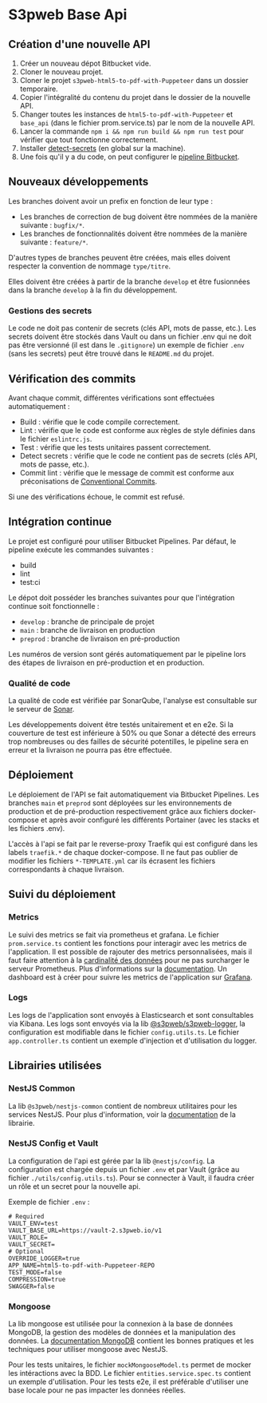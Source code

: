 # S3pweb Base Api

## Création d'une nouvelle API

1. Créer un nouveau dépot Bitbucket vide.
2. Cloner le nouveau projet.
3. Cloner le projet `s3pweb-html5-to-pdf-with-Puppeteer` dans un dossier temporaire.
4. Copier l'intégralité du contenu du projet dans le dossier de la nouvelle API.
5. Changer toutes les instances de `html5-to-pdf-with-Puppeteer` et `base_api` (dans le fichier prom.service.ts) par le nom de la nouvelle
   API.
6. Lancer la commande `npm i && npm run build && npm run test` pour vérifier que tout fonctionne correctement.
7. Installer [detect-secrets](https://github.com/Yelp/detect-secrets?tab=readme-ov-file#installation) (en global sur la
   machine).
8. Une fois qu'il y a du code, on peut configurer
   le [pipeline Bitbucket](https://s3pweb.atlassian.net/wiki/spaces/S3PDEV/pages/2165833770/Int+gration+continue+CI+et+livraison+continue+CD).

## Nouveaux développements

Les branches doivent avoir un prefix en fonction de leur type :

- Les branches de correction de bug doivent être nommées de la manière suivante : `bugfix/*`.
- Les branches de fonctionnalités doivent être nommées de la manière suivante : `feature/*`.

D'autres types de branches peuvent être créées, mais elles doivent respecter la convention de nommage `type/titre`.

Elles doivent être créées à partir de la branche `develop` et être fusionnées dans la branche `develop` à la fin du
développement.

### Gestions des secrets

Le code ne doit pas contenir de secrets (clés API, mots de passe, etc.). Les secrets doivent être stockés dans Vault ou
dans un fichier .env qui ne doit pas être versionné (il est dans le `.gitignore`) un exemple de fichier `.env` (sans les
secrets) peut être trouvé dans le `README.md` du projet.

## Vérification des commits

Avant chaque commit, différentes vérifications sont effectuées automatiquement :

- Build : vérifie que le code compile correctement.
- Lint : vérifie que le code est conforme aux règles de style définies dans le fichier `eslintrc.js`.
- Test : vérifie que les tests unitaires passent correctement.
- Detect secrets : vérifie que le code ne contient pas de secrets (clés API, mots de passe, etc.).
- Commit lint : vérifie que le message de commit est conforme aux préconisations
  de [Conventional Commits](https://www.conventionalcommits.org/).

Si une des vérifications échoue, le commit est refusé.

## Intégration continue

Le projet est configuré pour utiliser Bitbucket Pipelines. Par défaut, le pipeline exécute les commandes suivantes :

- build
- lint
- test:ci

Le dépot doit posséder les branches suivantes pour que l'intégration continue soit fonctionnelle :

- `develop` : branche de principale de projet
- `main` : branche de livraison en production
- `preprod` : branche de livraison en pré-production

Les numéros de version sont gérés automatiquement par le pipeline lors des étapes de livraison en pré-production et en
production.

### Qualité de code

La qualité de code est vérifiée par SonarQube, l'analyse est consultable sur le serveur
de [Sonar](https://sonarcloud.io).

Les développements doivent être testés unitairement et en e2e. Si la couverture de test est inférieure à 50% ou que
Sonar a détecté des erreurs trop nombreuses ou des failles de sécurité potentilles, le pipeline sera en erreur et la
livraison ne pourra pas être effectuée.

## Déploiement

Le déploiement de l'API se fait automatiquement via Bitbucket Pipelines. Les branches `main` et `preprod` sont déployées
sur les environnements de production et de pré-production respectivement grâce aux fichiers docker-compose et après
avoir configuré les différents Portainer (avec les stacks et les fichiers .env).

L'accès à l'api se fait par le reverse-proxy Traefik qui est configuré dans les labels `traefik.*` de chaque
docker-compose. Il ne faut pas oublier de modifier les fichiers `*-TEMPLATE.yml` car ils écrasent les fichiers
correspondants à chaque livraison.

## Suivi du déploiement

### Metrics

Le suivi des metrics se fait via prometheus et grafana. Le fichier `prom.service.ts` contient les fonctions pour
interagir avec les metrics de l'application. Il est possible de rajouter des metrics personnalisées, mais il faut faire
attention à
la [cardinalité des données](https://grafana.com/blog/2022/02/15/what-are-cardinality-spikes-and-why-do-they-matter/)
pour ne pas surcharger le serveur Prometheus. Plus d'informations sur la [documentation](https://prometheus.io/docs/).
Un dashboard est à créer pour suivre les metrics de l'application sur [Grafana](https://grafana.s3pweb.io).

### Logs

Les logs de l'application sont envoyés à Elasticsearch et sont consultables via Kibana. Les logs sont envoyés via la lib
[@s3pweb/s3pweb-logger](https://github.com/s3pweb/s3pweb-logger), la configuration est modifiable dans le
fichier `config.utils.ts`. Le fichier `app.controller.ts` contient un exemple d'injection et d'utilisation du logger.

## Librairies utilisées

### NestJS Common

La lib `@s3pweb/nestjs-common` contient de nombreux utilitaires pour les services NestJS.
Pour plus d'information, voir la [documentation](https://bitbucket.org/s3pweb/s3pweb-nestjs-common/src/main/) de la
librairie.

### NestJS Config et Vault

La configuration de l'api est gérée par la lib `@nestjs/config`. La configuration est chargée depuis un fichier `.env`
et par Vault (grâce au fichier `./utils/config.utils.ts`). Pour se connecter à Vault, il faudra créer un rôle et un
secret pour la nouvelle api.

Exemple de fichier `.env` :

```properties
# Required
VAULT_ENV=test
VAULT_BASE_URL=https://vault-2.s3pweb.io/v1
VAULT_ROLE=
VAULT_SECRET=
# Optional
OVERRIDE_LOGGER=true
APP_NAME=html5-to-pdf-with-Puppeteer-REPO
TEST_MODE=false
COMPRESSION=true
SWAGGER=false
```

### Mongoose

La lib mongoose est utilisée pour la connexion à la base de données MongoDB, la gestion des modèles de données et la
manipulation des données. La [documentation MongoDB](https://docs.nestjs.com/techniques/mongodb) contient les bonnes
pratiques et les techniques pour utiliser mongoose avec NestJS.

Pour les tests unitaires, le fichier `mockMongooseModel.ts` permet de mocker les intéractions avec la BDD.
Le fichier `entities.service.spec.ts` contient un exemple d'utilisation.
Pour les tests e2e, il est préférable d'utiliser une base locale pour ne pas impacter les données réelles.
